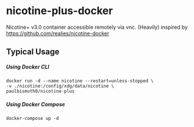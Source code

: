 # nicotine-plus-docker

Nicotine+ v3.0 container accessible remotely via vnc.
(Heavily) inspired by https://github.com/realies/nicotine-docker

## Typical Usage

##### Using Docker CLI
```
docker run -d --name nicotine --restart=unless-stopped \
-v ./nicotine:/config/xdg/data/nicotine \
paulbismuth0/nicotine-plus
```

##### Using Docker Compose
```
docker-compose up -d
```
